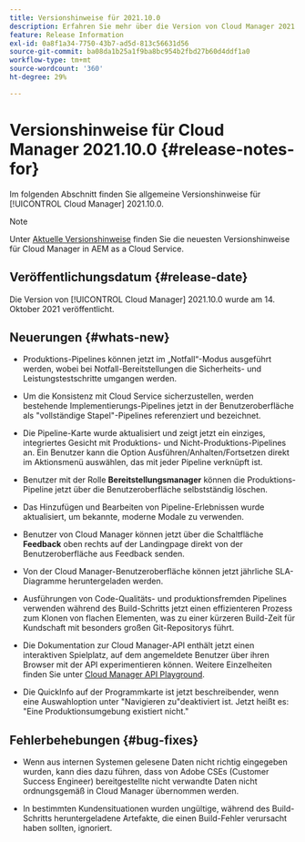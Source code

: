 ```yaml
---
title: Versionshinweise für 2021.10.0
description: Erfahren Sie mehr über die Version von Cloud Manager 2021.10.0.
feature: Release Information
exl-id: 0a8f1a34-7750-43b7-ad5d-813c56631d56
source-git-commit: ba08da1b25a1f9ba8bc954b2fbd27b60d4ddf1a0
workflow-type: tm+mt
source-wordcount: '360'
ht-degree: 29%

---
```


# Versionshinweise für Cloud Manager 2021.10.0 {#release-notes-for}

Im folgenden Abschnitt finden Sie allgemeine Versionshinweise für [!UICONTROL Cloud Manager] 2021.10.0.

>[!NOTE]
>Unter [Aktuelle Versionshinweise](https://experienceleague.adobe.com/en/docs/experience-manager-cloud-service/content/release-notes/cloud-manager/current#getting-access) finden Sie die neuesten Versionshinweise für Cloud Manager in AEM as a Cloud Service.

## Veröffentlichungsdatum {#release-date}

Die Version von [!UICONTROL Cloud Manager] 2021.10.0 wurde am 14. Oktober 2021 veröffentlicht.

## Neuerungen {#whats-new}

* Produktions-Pipelines können jetzt im „Notfall“-Modus ausgeführt werden, wobei bei Notfall-Bereitstellungen die Sicherheits- und Leistungstestschritte umgangen werden.

* Um die Konsistenz mit Cloud Service sicherzustellen, werden bestehende Implementierungs-Pipelines jetzt in der Benutzeroberfläche als &quot;vollständige Stapel&quot;-Pipelines referenziert und bezeichnet.

* Die Pipeline-Karte wurde aktualisiert und zeigt jetzt ein einziges, integriertes Gesicht mit Produktions- und Nicht-Produktions-Pipelines an. Ein Benutzer kann die Option Ausführen/Anhalten/Fortsetzen direkt im Aktionsmenü auswählen, das mit jeder Pipeline verknüpft ist.

* Benutzer mit der Rolle **Bereitstellungsmanager** können die Produktions-Pipeline jetzt über die Benutzeroberfläche selbstständig löschen.

* Das Hinzufügen und Bearbeiten von Pipeline-Erlebnissen wurde aktualisiert, um bekannte, moderne Modale zu verwenden.

* Benutzer von Cloud Manager können jetzt über die Schaltfläche **Feedback** oben rechts auf der Landingpage direkt von der Benutzeroberfläche aus Feedback senden.

* Von der Cloud Manager-Benutzeroberfläche können jetzt jährliche SLA-Diagramme heruntergeladen werden.

* Ausführungen von Code-Qualitäts- und produktionsfremden Pipelines verwenden während des Build-Schritts jetzt einen effizienteren Prozess zum Klonen von flachen Elementen, was zu einer kürzeren Build-Zeit für Kundschaft mit besonders großen Git-Repositorys führt.

* Die Dokumentation zur Cloud Manager-API enthält jetzt einen interaktiven Spielplatz, auf dem angemeldete Benutzer über ihren Browser mit der API experimentieren können. Weitere Einzelheiten finden Sie unter [Cloud Manager API Playground](https://developer.adobe.com/experience-cloud/cloud-manager/reference/playground/).

* Die QuickInfo auf der Programmkarte ist jetzt beschreibender, wenn eine Auswahloption unter &quot;Navigieren zu&quot;deaktiviert ist. Jetzt heißt es: &quot;Eine Produktionsumgebung existiert nicht.&quot;


## Fehlerbehebungen {#bug-fixes}

* Wenn aus internen Systemen gelesene Daten nicht richtig eingegeben wurden, kann dies dazu führen, dass von Adobe CSEs (Customer Success Engineer) bereitgestellte nicht verwandte Daten nicht ordnungsgemäß in Cloud Manager übernommen werden.

* In bestimmten Kundensituationen wurden ungültige, während des Build-Schritts heruntergeladene Artefakte, die einen Build-Fehler verursacht haben sollten, ignoriert.
